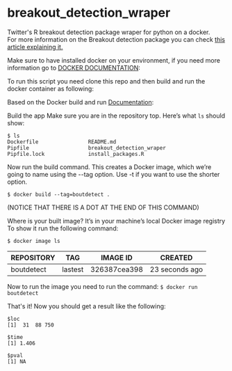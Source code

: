 # breakout_detection_wraper
Twitter's R breakout detection package wraper for python on a docker.  
For more information on the Breakout detection package you can check [this article explaining it.](https://blog.twitter.com/engineering/en_us/a/2014/breakout-detection-in-the-wild.html)

Make sure to have installed docker on your environment, if you need more information go to [DOCKER DOCUMENTATION](https://docs.docker.com/get-started/):

To run this script you need clone this repo and then build and run the docker container as following:

Based on the Docker build and run [Documentation](https://docs.docker.com/get-started/part2/):

Build the app
Make sure you are in the repository top. Here’s what `ls` should show:

```
$ ls  
Dockerfile                README.md  
Pipfile                   breakout_detection_wraper  
Pipfile.lock              install_packages.R  
```

Now run the build command. This creates a Docker image, which we’re going to name using the --tag option. Use -t if you want to use the shorter option.

`$ docker build --tag=boutdetect . `

(NOTICE THAT THERE IS A DOT AT THE END OF THIS COMMAND)

Where is your built image? 
It’s in your machine’s local Docker image registry
To show it run the following command:

`$ docker image ls`

|   REPOSITORY  |     TAG     |   IMAGE ID    |      CREATED      | 
|---------------|-------------|---------------|--------------------
|  boutdetect   |   lastest   |  326387cea398 |   23 seconds ago  |

Now to run the image you need to run the command:
` $ docker run boutdetect `

That's it!
Now you should get a result like the following:

```
$loc  
[1]  31  88 750  
  
$time  
[1] 1.406  
  
$pval  
[1] NA  
```
